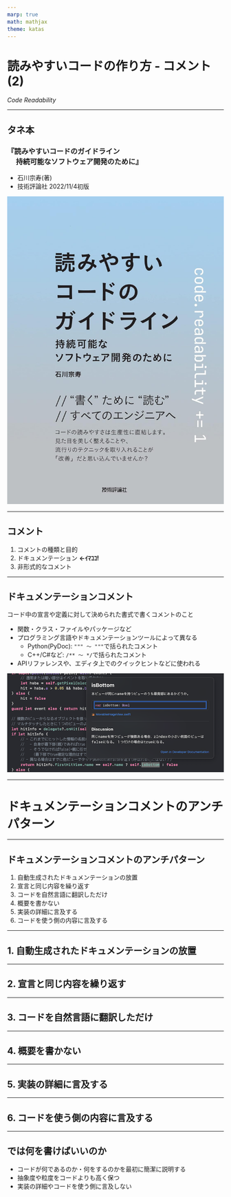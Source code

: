 ```yaml
---
marp: true
math: mathjax
theme: katas
---
```

<!-- 
size: 16:9
paginate: true
-->
<!-- header: 勉強会# ― エンジニアとしての解像度を高めるための勉強会-->

# 読みやすいコードの作り方 - コメント(2)

_Code Readability_

---

## タネ本

### 『読みやすいコードのガイドライン<br>　 持続可能なソフトウェア開発のために』
* 石川宗寿(著)
* 技術評論社 2022/11/4初版

![bg right:30% 90%](assets/12-book.jpg)

---

## コメント

1. コメントの種類と目的
2. ドキュメンテーション **←ｲﾏｺｺ!**
3. 非形式的なコメント

---

## ドキュメンテーションコメント

コード中の宣言や定義に対して決められた書式で書くコメントのこと

* 関数・クラス・ファイルやパッケージなど
* プログラミング言語やドキュメンテーションツールによって異なる
    * Python(PyDoc): `""" 〜 """`で括られたコメント
    * C++/C#など: `/** 〜 */`で括られたコメント
* APIリファレンスや、エディタ上でのクイックヒントなどに使われる

![center](assets/16-docucomment_swift.png)

---

# ドキュメンテーションコメントのアンチパターン

---

## ドキュメンテーションコメントのアンチパターン

1. 自動生成されたドキュメンテーションの放置
2. 宣言と同じ内容を繰り返す
3. コードを自然言語に翻訳しただけ
4. 概要を書かない
5. 実装の詳細に言及する
6. コードを使う側の内容に言及する

---

## 1. 自動生成されたドキュメンテーションの放置

---

## 2. 宣言と同じ内容を繰り返す

---

## 3. コードを自然言語に翻訳しただけ

---

## 4. 概要を書かない

---

## 5. 実装の詳細に言及する

---

## 6. コードを使う側の内容に言及する

---

## では何を書けばいいのか

* コードが何であるのか・何をするのかを最初に簡潔に説明する
* 抽象度や粒度をコードよりも高く保つ
* 実装の詳細やコードを使う側に言及しない